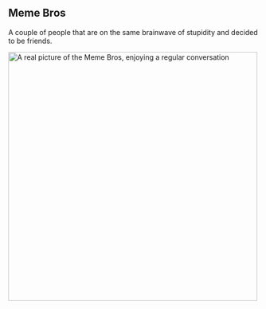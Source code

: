 ## Meme Bros
A couple of people that are on the same brainwave of stupidity and decided to be friends.

<img src="https://github.com/Meme-Bros/.github/tree/main/profile/assets/irl_picture_of_the_meme_bros.png" alt="A real picture of the Meme Bros, enjoying a regular conversation" width="500" />
